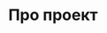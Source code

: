 ---
layout: post
title: Про проект
category: 'about project '

accordion: 
      - title: this is item 1
        content: <iframe name="embed_readwrite" src="https://etherpad.m-e.pp.ua/p/Test?showControls=true&showChat=true&showLineNumbers=true&useMonospaceFont=false" width="100%" height="100%" frameborder="0"></iframe> 
      - title: this is item 2
        content: Lorem ipsum dolor sit amet, consectetur adipiscing elit.
---    